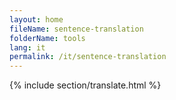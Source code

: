 ```yaml
---
layout: home
fileName: sentence-translation
folderName: tools
lang: it
permalink: /it/sentence-translation
---
```

{% include section/translate.html %}